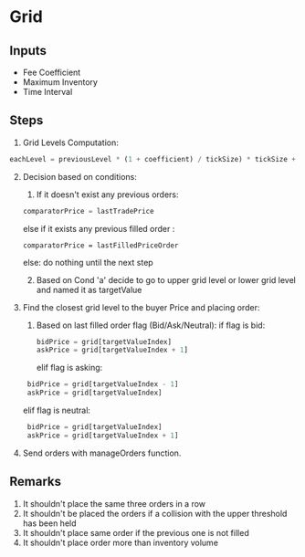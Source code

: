 # Grid

## Inputs

- Fee Coefficient
- Maximum Inventory
- Time Interval

    
## Steps

   1. Grid Levels Computation: 
   ```python
   eachLevel = previousLevel * (1 + coefficient) / tickSize) * tickSize + tickSize
   ```
   2. Decision based on conditions:
        1. If it doesn't exist any previous orders:
        ```python
        comparatorPrice = lastTradePrice 
        ```
        else if it exists any previous filled order :
        ```
        comparatorPrice = lastFilledPriceOrder
        ```            
        else:
        do nothing until the next step

        2. Based on Cond 'a' decide to go to upper grid level or lower grid level and named it as targetValue
 
   3. Find the closest grid level to the buyer Price and placing order:
      1. Based on last filled order flag (Bid/Ask/Neutral):
         if flag is bid:
         ```python
         bidPrice = grid[targetValueIndex]
         askPrice = grid[targetValueIndex + 1]
         ```
         elif flag is asking:
        ```python
         bidPrice = grid[targetValueIndex - 1]
         askPrice = grid[targetValueIndex]
        ```
         elif flag is neutral:
        ```python
         bidPrice = grid[targetValueIndex]
         askPrice = grid[targetValueIndex + 1]
        ```
   4. Send orders with manageOrders function.

## Remarks

1. It shouldn't place the same three orders in a row
2. It shouldn't be placed the orders if a collision with the upper threshold has been held
3. It shouldn't place same order if the previous one is not filled
4. It shouldn't place order more than inventory volume